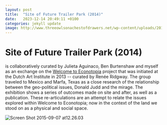 ```yaml
---
layout: post
title:  "Site of Future Trailer Park (2014)"
date:   2023-12-14 20:49:11 +0100
categories: jekyll update
image: http://www.threeowlsonachestofdrawers.net/wp-content/uploads/2015/09/Screen-Shot-2015-09-07-at-12.26.03.png
---
```


# Site of Future Trailer Park (2014)


is collaboratively curated by Julieta Aguinaco, Ben Burtenshaw and
myself as an exchange on the [Welcome to
Econotopia](http://dutchartinstitute.eu/page/4450/roaming-research-academy-welcome-to-econotopia-commons-of-the-contemporary)
project that was initiated at the Dutch Art Institute in 2013 -- curated
by Renée Ridgway. The group traveled to Mexico and Marfa, Texas as a
close research of the relationship between the geo-political issues,
Donald Judd and the mirage. The exhibition shows a series of outcomes
made on site and after, as well as a publication. These re-articulations
are an attempt to relate the issues explored within Welcome to
Econotopia; now in the context of the land we stood on as a physical and
social space.

![Screen Shot 2015-09-07 at12.26.03](http://www.threeowlsonachestofdrawers.net/wp-content/uploads/2015/09/Screen-Shot-2015-09-07-at-12.26.03.png)
